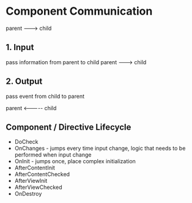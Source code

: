 # Component Communication

parent ---> child

## 1. Input

pass information from parent to child
parent ---> child

## 2. Output

pass event from child to parent

parent <----- child


## Component / Directive Lifecycle

- DoCheck
- OnChanges - jumps every time input change, logic that needs to be performed when input change
- OnInit - jumps once, place complex initialization
- AfterContentInit
- AfterContentChecked
- AfterViewInit
- AfterViewChecked
- OnDestroy

